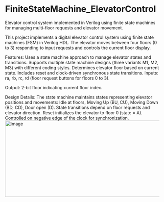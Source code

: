 # FiniteStateMachine_ElevatorControl
Elevator control system implemented in Verilog using finite state machines for managing multi-floor requests and elevator movement.


This project implements a digital elevator control system using finite state machines (FSM) in Verilog HDL. The elevator moves between four floors (0 to 3) responding to input requests and controls the current floor display.


Features:
Uses a state machine approach to manage elevator states and transitions.
Supports multiple state machine designs (three variants M1, M2, M3) with different coding styles.
Determines elevator floor based on current state.
Includes reset and clock-driven synchronous state transitions.
Inputs: ra, rb, rc, rd (floor request buttons for floors 0 to 3).

Output:
2-bit floor indicating current floor index.

Design Details:
The state machine maintains states representing elevator positions and movements: Idle at floors, Moving Up (BU, CU), Moving Down (BD, CD), Door open (D).
State transitions depend on floor requests and elevator direction.
Reset initializes the elevator to floor 0 (state = A).
Controlled on negative edge of the clock for synchronization.
<img width="1292" height="249" alt="image" src="https://github.com/user-attachments/assets/cead42d8-3c67-4c5f-99f7-ed8bb0ecf70c" />


